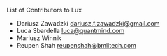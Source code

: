List of Contributors to Lux

* Dariusz Zawadzki <dariusz.f.zawadzki@gmail.com>
* Luca Sbardella <luca@quantmind.com>
* Mariusz Winnik
* Reupen Shah <reupenshah@bmlltech.com>
